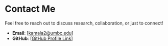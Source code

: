 # Contact Me

Feel free to reach out to discuss research, collaboration, or just to connect!

- **Email**: [kamala2@umbc.edu]
- **GitHub**: [[GitHub Profile Link](https://github.com/lotussavy)]
